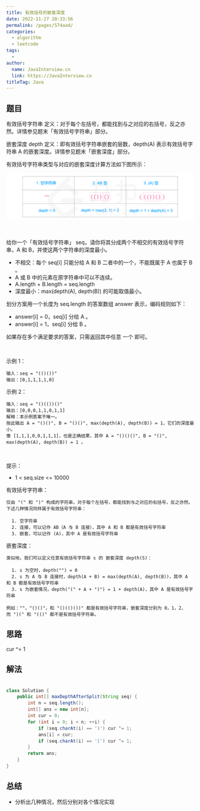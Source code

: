 ```yaml
---
title: 有效括号的嵌套深度
date: 2022-11-27 20:33:56
permalink: /pages/574aad/
categories:
  - algorithm
  - leetcode
tags:
  - 
author: 
  name: JavaInterview.cn
  link: https://JavaInterview.cn
titleTag: Java
---
```


## 题目

有效括号字符串 定义：对于每个左括号，都能找到与之对应的右括号，反之亦然。详情参见题末「有效括号字符串」部分。

嵌套深度 depth 定义：即有效括号字符串嵌套的层数，depth(A) 表示有效括号字符串 A 的嵌套深度。详情参见题末「嵌套深度」部分。

有效括号字符串类型与对应的嵌套深度计算方法如下图所示：

![](../../../media/pictures/leetcode/1111.png)


 

给你一个「有效括号字符串」 seq，请你将其分成两个不相交的有效括号字符串，A 和 B，并使这两个字符串的深度最小。

- 不相交：每个 seq[i] 只能分给 A 和 B 二者中的一个，不能既属于 A 也属于 B 。
- A 或 B 中的元素在原字符串中可以不连续。
- A.length + B.length = seq.length
- 深度最小：max(depth(A), depth(B)) 的可能取值最小。 

划分方案用一个长度为 seq.length 的答案数组 answer 表示，编码规则如下：

- answer[i] = 0，seq[i] 分给 A 。
- answer[i] = 1，seq[i] 分给 B 。

如果存在多个满足要求的答案，只需返回其中任意 一个 即可。

 

示例 1：

    输入：seq = "(()())"
    输出：[0,1,1,1,1,0]
示例 2：

    输入：seq = "()(())()"
    输出：[0,0,0,1,1,0,1,1]
    解释：本示例答案不唯一。
    按此输出 A = "()()", B = "()()", max(depth(A), depth(B)) = 1，它们的深度最小。
    像 [1,1,1,0,0,1,1,1]，也是正确结果，其中 A = "()()()", B = "()", max(depth(A), depth(B)) = 1 。 
 

提示：

- 1 < seq.size <= 10000


有效括号字符串：

    仅由 "(" 和 ")" 构成的字符串，对于每个左括号，都能找到与之对应的右括号，反之亦然。
    下述几种情况同样属于有效括号字符串：
    
      1. 空字符串
      2. 连接，可以记作 AB（A 与 B 连接），其中 A 和 B 都是有效括号字符串
      3. 嵌套，可以记作 (A)，其中 A 是有效括号字符串
嵌套深度：

    类似地，我们可以定义任意有效括号字符串 s 的 嵌套深度 depth(S)：
    
      1. s 为空时，depth("") = 0
      2. s 为 A 与 B 连接时，depth(A + B) = max(depth(A), depth(B))，其中 A 和 B 都是有效括号字符串
      3. s 为嵌套情况，depth("(" + A + ")") = 1 + depth(A)，其中 A 是有效括号字符串
    
    例如：""，"()()"，和 "()(()())" 都是有效括号字符串，嵌套深度分别为 0，1，2，而 ")(" 和 "(()" 都不是有效括号字符串。



## 思路

cur ^= 1

## 解法
```java

class Solution {
    public int[] maxDepthAfterSplit(String seq) {
        int n = seq.length();
        int[] ans = new int[n];
        int cur = 0;
        for (int i = 0; i < n; ++i) {
            if (seq.charAt(i) == ')') cur ^= 1;
            ans[i] = cur;
            if (seq.charAt(i) == '(') cur ^= 1;
        }
        return ans;
    }
}
```

## 总结

- 分析出几种情况，然后分别对各个情况实现 
